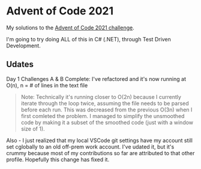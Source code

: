 # Advent of Code 2021

My solutions to the [Advent of Code 2021 challenge](https://adventofcode.com/2021).

I'm going to try doing ALL of this in C# (.NET), through Test Driven Development.


## Udates

Day 1 Challenges A & B Complete: I've refactored and it's now running at O(n), n = # of lines in the text file

> Note: Technically it's running closer to O(2n) because I currently iterate through the loop twice, assuming the file needs to be parsed before each run. This was decreased from the previous O(3n) when I first comleted the problem. I managed to simplify the unsmoothed code by making it a subset of the smoothed code (just with a window size of 1).

Also - I just realized that my local VSCode git settings have my account still set cglobally to an old off-prem work account. I've udated it, but it's crummy because most of my contributions so far are attributed to that other profile. Hopefully this change has fixed it.